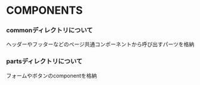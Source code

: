 # COMPONENTS

### commonディレクトリについて
ヘッダーやフッターなどのページ共通コンポーネントから呼び出すパーツを格納

### partsディレクトリについて
フォームやボタンのcomponentを格納
